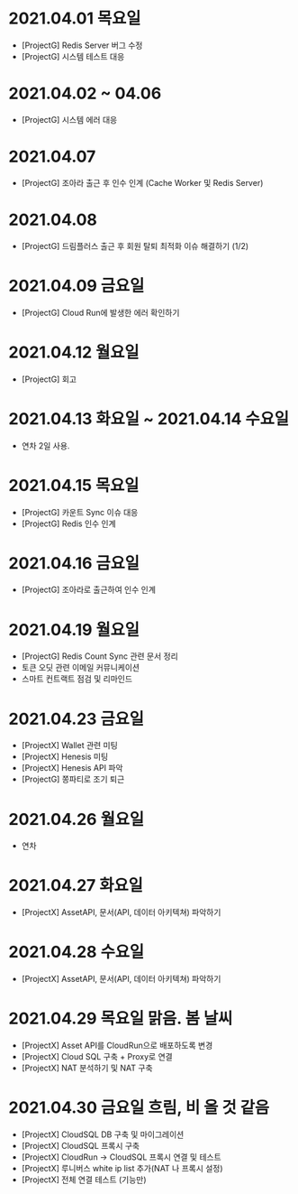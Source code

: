 
# 2021.04.01 목요일

- [ProjectG] Redis Server 버그 수정
- [ProjectG] 시스템 테스트 대응

# 2021.04.02 ~ 04.06

- [ProjectG] 시스템 에러 대응

# 2021.04.07

- [ProjectG] 조아라 출근 후 인수 인계 (Cache Worker 및 Redis Server)

# 2021.04.08

- [ProjectG] 드림플러스 출근 후 회원 탈퇴 최적화 이슈 해결하기 (1/2)

# 2021.04.09 금요일

- [ProjectG] Cloud Run에 발생한 에러 확인하기

# 2021.04.12 월요일

- [ProjectG] 회고

# 2021.04.13 화요일 ~ 2021.04.14 수요일

- 연차 2일 사용.

# 2021.04.15 목요일

- [ProjectG] 카운트 Sync 이슈 대응
- [ProjectG] Redis 인수 인계

# 2021.04.16 금요일

- [ProjectG] 조아라로 출근하여 인수 인계

# 2021.04.19 월요일

- [ProjectG] Redis Count Sync 관련 문서 정리
- 토큰 오딧 관련 이메일 커뮤니케이션
- 스마트 컨트랙트 점검 및 리마인드

# 2021.04.23 금요일

- [ProjectX] Wallet 관련 미팅
- [ProjectX] Henesis 미팅
- [ProjectX] Henesis API 파악
- [ProjectG] 쫑파티로 조기 퇴근 

# 2021.04.26 월요일 

- 연차 

# 2021.04.27 화요일 

- [ProjectX] AssetAPI, 문서(API, 데이터 아키텍쳐) 파악하기 


# 2021.04.28 수요일 

- [ProjectX] AssetAPI, 문서(API, 데이터 아키텍쳐) 파악하기 

# 2021.04.29 목요일 맑음. 봄 날씨 

- [ProjectX] Asset API를 CloudRun으로 배포하도록 변경
- [ProjectX] Cloud SQL 구축 + Proxy로 연결 
- [ProjectX] NAT 분석하기 및 NAT 구축  

# 2021.04.30 금요일 흐림, 비 올 것 같음

- [ProjectX] CloudSQL DB 구축 및 마이그레이션
- [ProjectX] CloudSQL 프록시 구축 
- [ProjectX] CloudRun -> CloudSQL 프록시 연결 및 테스트 
- [ProjectX] 루니버스 white ip list 추가(NAT 나 프록시 설정)
- [ProjectX] 전체 연결 테스트 (기능만)
